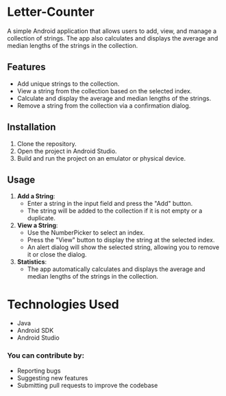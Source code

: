 # Letter-Counter
A simple Android application that allows users to add, view, and manage a collection of strings. The app also calculates and displays the average and median lengths of the strings in the collection.

## Features
- Add unique strings to the collection.
- View a string from the collection based on the selected index.
- Calculate and display the average and median lengths of the strings.
- Remove a string from the collection via a confirmation dialog.

## Installation
1. Clone the repository.
2. Open the project in Android Studio.
3. Build and run the project on an emulator or physical device.

## Usage
1. **Add a String**:
    - Enter a string in the input field and press the "Add" button.
    - The string will be added to the collection if it is not empty or a duplicate.
2. **View a String**:
    - Use the NumberPicker to select an index.
    - Press the "View" button to display the string at the selected index.
    - An alert dialog will show the selected string, allowing you to remove it or close the dialog.
3. **Statistics**:
    - The app automatically calculates and displays the average and median lengths of the strings in the collection.

# Technologies Used
- Java
- Android SDK
- Android Studio

### You can contribute by:
- Reporting bugs
- Suggesting new features
- Submitting pull requests to improve the codebase
